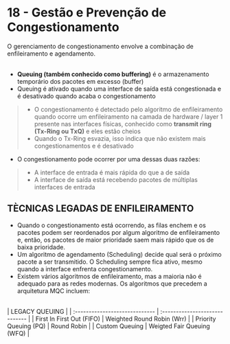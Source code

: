 # 18 - Gestão e Prevenção de Congestionamento

O gerenciamento de congestionamento envolve a combinação de enfileiramento e agendamento. <br></br>
- **Queuing (também conhecido como buffering)** é o armazenamento temporário dos pacotes em excesso (buffer)
- Queuing é ativado quando uma interface de saída está congestionada e é desativado quando acaba o congestionamento
> - O congestionamento é detectado pelo algoritmo de enfileiramento quando ocorre um enfileiramento na camada de hardware / layer 1 presente nas interfaces físicas, conhecido como **transmit ring (Tx-Ring ou TxQ)** e eles estão cheios 
> - Quando o Tx-Ring esvazia, isso indica que não existem mais congestionamentos e é desativado
- O congestionamento pode ocorrer por uma dessas duas razões:
> - A interface de entrada é mais rápida do que a de saída
> - A interface de saída está recebendo pacotes de múltiplas interfaces de entrada

## TÈCNICAS LEGADAS DE ENFILEIRAMENTO

- Quando o congestionamento está ocorrendo, as filas enchem e os pacotes podem ser reordenados por algum algoritmo de enfileiramento e, então, os pacotes de maior prioridade saem mais rápido que os de baixa prioridade.
- Um algoritmo de agendamento (Scheduling) decide qual será o próximo pacote a ser transmitido. O Scheduling sempre fica ativo, mesmo quando a interface enfrenta congestionamento.
- Existem vários algoritmos de enfileiramento, mas a maioria não é adequado para as redes modernas. Os algoritmos que precedem a arquitetura MQC incluem: <br></br>

|                          LEGACY QUEUING                         |
| :----------------------------- | :----------------------------- | 
| First In First Out (FIFO)      | Weighted Round Robin (Wrr)     |
| Priority Queuing (PQ)          | Round Robin                    |
| Custom Queuing                 | Weigted Fair Queuing (WFQ)     |